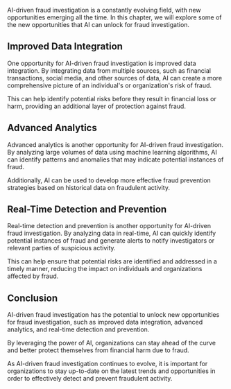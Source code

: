 
AI-driven fraud investigation is a constantly evolving field, with new opportunities emerging all the time. In this chapter, we will explore some of the new opportunities that AI can unlock for fraud investigation.

Improved Data Integration
-------------------------

One opportunity for AI-driven fraud investigation is improved data integration. By integrating data from multiple sources, such as financial transactions, social media, and other sources of data, AI can create a more comprehensive picture of an individual's or organization's risk of fraud.

This can help identify potential risks before they result in financial loss or harm, providing an additional layer of protection against fraud.

Advanced Analytics
------------------

Advanced analytics is another opportunity for AI-driven fraud investigation. By analyzing large volumes of data using machine learning algorithms, AI can identify patterns and anomalies that may indicate potential instances of fraud.

Additionally, AI can be used to develop more effective fraud prevention strategies based on historical data on fraudulent activity.

Real-Time Detection and Prevention
----------------------------------

Real-time detection and prevention is another opportunity for AI-driven fraud investigation. By analyzing data in real-time, AI can quickly identify potential instances of fraud and generate alerts to notify investigators or relevant parties of suspicious activity.

This can help ensure that potential risks are identified and addressed in a timely manner, reducing the impact on individuals and organizations affected by fraud.

Conclusion
----------

AI-driven fraud investigation has the potential to unlock new opportunities for fraud investigation, such as improved data integration, advanced analytics, and real-time detection and prevention.

By leveraging the power of AI, organizations can stay ahead of the curve and better protect themselves from financial harm due to fraud.

As AI-driven fraud investigation continues to evolve, it is important for organizations to stay up-to-date on the latest trends and opportunities in order to effectively detect and prevent fraudulent activity.
